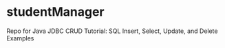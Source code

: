 # studentManager

Repo for Java JDBC CRUD Tutorial: SQL Insert, Select, Update, and Delete Examples
